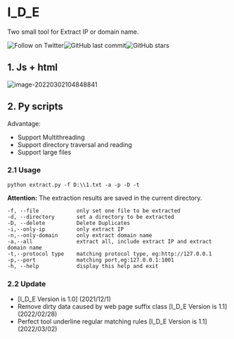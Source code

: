 # I_D_E
Two small tool for Extract IP or domain name.

![Follow on Twitter](https://img.shields.io/twitter/follow/Rainmaker_007?label=Follow%20&style=social)![GitHub last commit](https://img.shields.io/github/last-commit/SevenC-base/IP_domain_name_extraction_tool)![GitHub stars](https://img.shields.io/github/stars/SevenC-base/IP_domain_name_extraction_tool)

## 1. Js + html

![image-20220302104848841](https://gitee.com/JIFENGJIANHAO1/images/raw/master/image-20220302104848841.png)

## 2. Py scripts

Advantage:

- Support Multithreading
- Support directory traversal and reading
- Support large files



### 2.1 Usage

```shell
python extract.py -f D:\\1.txt -a -p -D -t
```

**Attention:** The extraction results are saved in the current directory.

```shell
-f, --file            only set one file to be extracted
-d, --directory       set a directory to be extracted
-D, --delete          Delete Duplicates 
-i,--only-ip          only extract IP
-n,--only-domain      only extract domain name
-a,--all              extract all, include extract IP and extract domain name
-t,--protocol type    matching protocol type, eg:http://127.0.0.1 
-p,--port             matching port,eg:127.0.0.1:1001
-h, --help            display this help and exit
```

### 2.2 Update

- [I_D_E Version is 1.0] (2021/12/1)
- Remove dirty data caused by web page suffix class [I_D_E Version is 1.1] (2022/02/28)
- Perfect tool underline regular matching rules [I_D_E Version is 1.1] (2022/03/02)
